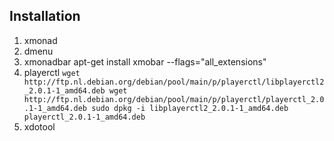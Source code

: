 
## Installation
  1. xmonad
  2. dmenu
  3. xmonadbar
    apt-get install xmobar --flags="all_extensions"
  4. playerctl
    ```
    wget http://ftp.nl.debian.org/debian/pool/main/p/playerctl/libplayerctl2_2.0.1-1_amd64.deb
    wget http://ftp.nl.debian.org/debian/pool/main/p/playerctl/playerctl_2.0.1-1_amd64.deb
    sudo dpkg -i libplayerctl2_2.0.1-1_amd64.deb playerctl_2.0.1-1_amd64.deb
    ```
  5. xdotool
